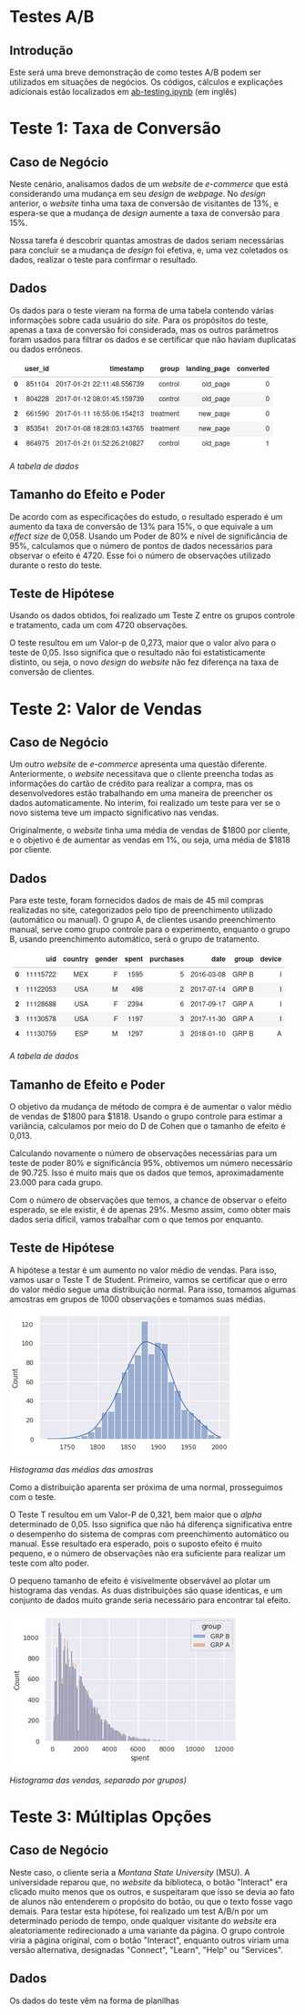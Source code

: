 # Testes A/B
## Introdução
Este será uma breve demonstração de como testes A/B podem ser utilizados em situações de negócios. Os códigos, cálculos e explicações adicionais estão localizados em [ab-testing.ipynb](https://github.com/brenosakaguti/ab-testing-study/blob/main/ab-testing.ipynb) (em inglês)

# Teste 1: Taxa de Conversão
## Caso de Negócio
Neste cenário, analisamos dados de um *website* de *e-commerce* que está considerando uma mudança em seu *design* de *webpage*. No *design* anterior, o *website* tinha uma taxa de conversão de visitantes de 13%, e espera-se que a mudança de *design* aumente a taxa de conversão para 15%.

Nossa tarefa é descobrir quantas amostras de dados seriam necessárias para concluir se a mudança de *design* foi efetiva, e, uma vez coletados os dados, realizar o teste para confirmar o resultado.

## Dados
Os dados para o teste vieram na forma de uma tabela contendo várias informações sobre cada usuário do *site*. Para os propósitos do teste, apenas a taxa de conversão foi considerada, mas os outros parâmetros foram usados para filtrar os dados e se certificar que não haviam duplicatas ou dados errôneos.

![tabela de dados](/images/tabela1.png)

*A tabela de dados*

## Tamanho do Efeito e Poder
De acordo com as especificações do estudo, o resultado esperado é um aumento da taxa de conversão de 13% para 15%, o que equivale a um *effect size* de 0,058. Usando um Poder de 80% e nível de significância de 95%, calculamos que o número de pontos de dados necessários para observar o efeito é 4720. Esse foi o número de observações utilizado durante o resto do teste.

## Teste de Hipótese
Usando os dados obtidos, foi realizado um Teste Z entre os grupos controle e tratamento, cada um com 4720 observações.

O teste resultou em um Valor-p de 0,273, maior que o valor alvo para o teste de 0,05. Isso significa que o resultado não foi estatisticamente distinto, ou seja, o novo *design* do *website* não fez diferença na taxa de conversão de clientes.

# Teste 2: Valor de Vendas
## Caso de Negócio
Um outro *website* de *e-commerce* apresenta uma questão diferente. Anteriormente, o *website* necessitava que o cliente preencha todas as informações do cartão de crédito para realizar a compra, mas os desenvolvedores estão trabalhando em uma maneira de preencher os dados automaticamente. No interim, foi realizado um teste para ver se o novo sistema teve um impacto significativo nas vendas.

Originalmente, o *website* tinha uma média de vendas de $1800 por cliente, e o objetivo é de aumentar as vendas em 1%, ou seja, uma média de $1818 por cliente.

## Dados
Para este teste, foram fornecidos dados de mais de 45 mil compras realizadas no site, categorizados pelo tipo de preenchimento utilizado (automático ou manual). O grupo A, de clientes usando preenchimento manual, serve como grupo controle para o experimento, enquanto o grupo B, usando preenchimento automático, será o grupo de tratamento.

![tabela de dados](/images/tabela2.png)

*A tabela de dados*

## Tamanho de Efeito e Poder
O objetivo da mudança de método de compra é de aumentar o valor médio de vendas de $1800 para $1818. Usando o grupo controle para estimar a variância, calculamos por meio do D de Cohen que o tamanho de efeito é 0,013.

Calculando novamente o número de observações necessárias para um teste de poder 80% e significância 95%, obtivemos um número necessário de 90.725. Isso é muito mais que os dados que temos, aproximadamente 23.000 para cada grupo.

Com o número de observações que temos, a chance de observar o efeito esperado, se ele existir, é de apenas 29%. Mesmo assim, como obter mais dados seria difícil, vamos trabalhar com o que temos por enquanto.

## Teste de Hipótese
A hipótese a testar é um aumento no valor médio de vendas. Para isso, vamos usar o Teste T de Student. Primeiro, vamos se certificar que o erro do valor médio segue uma distribuição normal. Para isso, tomamos algumas amostras em grupos de 1000 observações e tomamos suas médias.

![histograma](/images/hist1.png)

*Histograma das médias das amostras*

Como a distribuição aparenta ser próxima de uma normal, prosseguimos com o teste.

O Teste T resultou em um Valor-P de 0,321, bem maior que o *alpha* determinado de 0,05. Isso significa que não há diferença significativa entre o desempenho do sistema de compras com preenchimento automático ou manual. Esse resultado era esperado, pois o suposto efeito é muito pequeno, e o número de observações não era suficiente para realizar um teste com alto poder.

O pequeno tamanho de efeito é visivelmente observável ao plotar um histograma das vendas. As duas distribuições são quase identicas, e um conjunto de dados muito grande seria necessário para encontrar tal efeito.

![histograma de vendas](/images/hist2.png)

*Histograma das vendas, separado por grupos)*

# Teste 3: Múltiplas Opções
## Caso de Negócio
Neste caso, o cliente seria a *Montana State University* (MSU). A universidade reparou que, no *website* da biblioteca, o botão "Interact" era clicado muito menos que os outros, e suspeitaram que isso se devia ao fato de alunos não entenderem o propósito do botão, ou que o texto fosse vago demais. Para testar esta hipótese, foi realizado um test A/B/n por um determinado período de tempo, onde qualquer visitante do *website* era aleatoriamente redirecionado a uma variante da página. O grupo controle viria a página original, com o botão "Interact", enquanto outros viriam uma versão alternativa, designadas "Connect", "Learn", "Help" ou "Services".

## Dados
Os dados do teste vêm na forma de planilhas 

